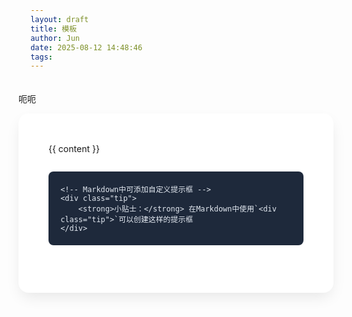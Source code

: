 ```yaml
---
layout: draft
title: 模板
author: Jun
date: 2025-08-12 14:48:46
tags:
---
```

呃呃

<!DOCTYPE html>

<html>
<head>
    <meta charset="UTF-8">
    <title>{{ page.title }} - {{ site.title }}</title>
    <style>
        :root {
            --primary: #4361ee;
            --card-bg: #fff;
            --text: #2d3748;
        }

    body {
        font-family: 'Inter', -apple-system, sans-serif;
        background: #f0f4f8;
        padding: 2rem 1rem;
        max-width: 900px;
        margin: 0 auto;
        line-height: 1.7;
    }
  
    .post-card {
        background: var(--card-bg);
        border-radius: 16px;
        box-shadow: 0 10px 25px -5px rgba(0,0,0,0.1);
        overflow: hidden;
        padding: 3rem;
    }
  
    /* Markdown标题增强 */
    h1 { 
        font-size: 2.4rem; 
        color: var(--primary);
        margin-bottom: 1.5rem;
    }
    h2 {
        background: linear-gradient(90deg, transparent 0%, var(--primary) 100%);
        padding: 0.5rem 1rem;
        border-radius: 0 6px 6px 0;
        margin: 2.5rem -1rem 1.5rem -3rem;
        color: white;
        position: relative;
    }
  
    /* 特色引用块 */
    blockquote {
        background: #eef7ff;
        border-left: 4px solid var(--primary);
        padding: 1.5rem;
        border-radius: 0 8px 8px 0;
        margin: 2rem -3rem;
        font-style: italic;
        position: relative;
    }
  
    /* 代码块样式 */
    pre {
        background: #1e293b;
        color: #e2e8f0;
        padding: 1.2rem;
        border-radius: 8px;
        margin: 1.8rem 0;
    }
  
    /* 提示框 */
    .tip {
        background: #e0f2fe;
        border-left: 4px solid #0284c7;
        padding: 1.2rem;
        margin: 1.5rem 0;
        border-radius: 0 6px 6px 0;
    }
  
    @media (max-width: 768px) {
        .post-card { padding: 1.5rem; }
        h2 { margin-left: -1.5rem; }
        blockquote { margin: 1.5rem 0; }
    }
</style>
</head>
<body>
    <div class="post-card">
        <!-- Markdown内容直接渲染在这里 -->
        {{ content }}

    <!-- Markdown中可添加自定义提示框 -->
    <div class="tip">
        <strong>小贴士：</strong> 在Markdown中使用`<div class="tip">`可以创建这样的提示框
    </div>
</div>
</body>
</html>
